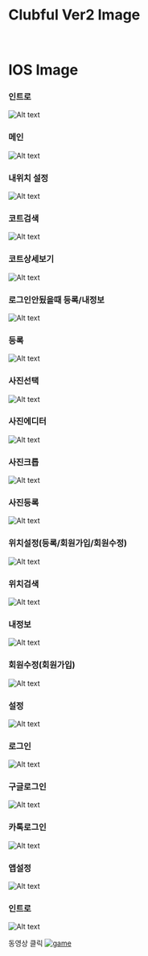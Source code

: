 # Clubful Ver2 Image
<br>


# IOS Image

### 인트로<br>
![Alt text](00.png)
<br>
### 메인<br>
![Alt text](01.png)
<br>
### 내위치 설정<br>
![Alt text](02.png)
<br>
### 코트검색<br>
![Alt text](03.png)
<br>
### 코트상세보기<br>
![Alt text](04.png)
<br>
### 로그인안됬을때 등록/내정보<br>
![Alt text](05.png)
<br>
### 등록<br>
![Alt text](06.png)
<br>
### 사진선택<br>
![Alt text](06_1.png)
<br>
### 사진에디터<br>
![Alt text](06_2.png)
<br>
### 사진크롭<br>
![Alt text](06_3.png)
<br>
### 사진등록<br>
![Alt text](06_4.png)
<br>
### 위치설정(등록/회원가입/회원수정)<br>
![Alt text](07.png)
<br>
### 위치검색<br>
![Alt text](08.png)
<br>
### 내정보<br>
![Alt text](09.png)
<br>
### 회원수정(회원가입)<br>
![Alt text](10.png)
<br>
### 설정<br>
![Alt text](11.png)
<br>
### 로그인<br>
![Alt text](12_1.png)
<br>
### 구글로그인<br>
![Alt text](12_2.png)
<br>
### 카톡로그인<br>
![Alt text](12_3.png)
<br>
### 앱설정<br>
![Alt text](13.png)
<br>
### 인트로<br>
![Alt text](14.png)
<br>

동영상 클릭
[![game](video.png)](https://www.youtube.com/embed/AhaOC_6YEBQ "game")